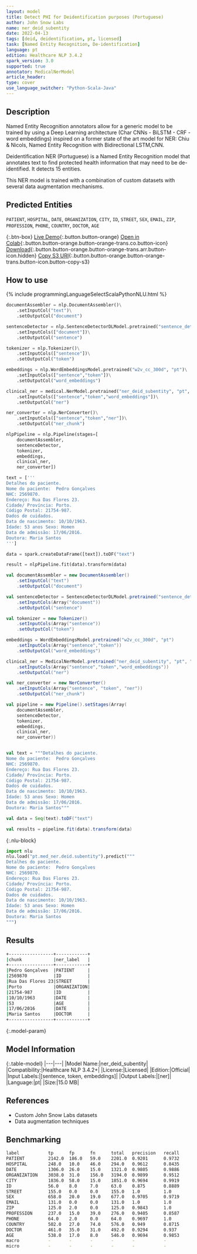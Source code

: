 ```yaml
---
layout: model
title: Detect PHI for Deidentification purposes (Portuguese)
author: John Snow Labs
name: ner_deid_subentity
date: 2022-04-13
tags: [deid, deidentification, pt, licensed]
task: [Named Entity Recognition, De-identification]
language: pt
edition: Healthcare NLP 3.4.2
spark_version: 3.0
supported: true
annotator: MedicalNerModel
article_header:
type: cover
use_language_switcher: "Python-Scala-Java"
---
```



## Description


Named Entity Recognition annotators allow for a generic model to be trained by using a Deep Learning architecture (Char CNNs - BiLSTM - CRF - word embeddings) inspired on a former state of the art model for NER: Chiu & Nicols, Named Entity Recognition with Bidirectional LSTM,CNN. 


Deidentification NER (Portuguese) is a Named Entity Recognition model that annotates text to find protected health information that may need to be de-identified. It detects 15 entities.


This NER model is trained with a combination of custom datasets with several data augmentation mechanisms.


## Predicted Entities


`PATIENT`, `HOSPITAL`, `DATE`, `ORGANIZATION`, `CITY`, `ID`, `STREET`, `SEX`, `EMAIL`, `ZIP`, `PROFESSION`, `PHONE`, `COUNTRY`, `DOCTOR`, `AGE`


{:.btn-box}
[Live Demo](https://demo.johnsnowlabs.com/healthcare/DEID_PHI_TEXT_MULTI/){:.button.button-orange}
[Open in Colab](https://colab.research.google.com/github/JohnSnowLabs/spark-nlp-workshop/blob/master/tutorials/streamlit_notebooks/healthcare/DEID_PHI_TEXT_MULTI.ipynb){:.button.button-orange.button-orange-trans.co.button-icon}
[Download](https://s3.amazonaws.com/auxdata.johnsnowlabs.com/clinical/models/ner_deid_subentity_pt_3.4.2_3.0_1649840643338.zip){:.button.button-orange.button-orange-trans.arr.button-icon.hidden}
[Copy S3 URI](s3://auxdata.johnsnowlabs.com/clinical/models/ner_deid_subentity_pt_3.4.2_3.0_1649840643338.zip){:.button.button-orange.button-orange-trans.button-icon.button-copy-s3}


## How to use






<div class="tabs-box" markdown="1">
{% include programmingLanguageSelectScalaPythonNLU.html %}

```python
documentAssembler = nlp.DocumentAssembler()\
    .setInputCol("text")\
    .setOutputCol("document")

sentenceDetector = nlp.SentenceDetectorDLModel.pretrained("sentence_detector_dl","xx")\
    .setInputCols(["document"])\
    .setOutputCol("sentence")

tokenizer = nlp.Tokenizer()\
    .setInputCols(["sentence"])\
    .setOutputCol("token")

embeddings = nlp.WordEmbeddingsModel.pretrained("w2v_cc_300d", "pt")\
    .setInputCols(["sentence","token"])\
    .setOutputCol("word_embeddings")

clinical_ner = medical.NerModel.pretrained("ner_deid_subentity", "pt", "clinical/models")\
    .setInputCols(["sentence","token","word_embeddings"])\
    .setOutputCol("ner")

ner_converter = nlp.NerConverter()\
    .setInputCols(["sentence","token","ner"])\
    .setOutputCol("ner_chunk")

nlpPipeline = nlp.Pipeline(stages=[
    documentAssembler,
    sentenceDetector,
    tokenizer,
    embeddings,
    clinical_ner,
    ner_converter])

text = ['''
Detalhes do paciente.
Nome do paciente:  Pedro Gonçalves
NHC: 2569870.
Endereço: Rua Das Flores 23.
Cidade/ Província: Porto.
Código Postal: 21754-987.
Dados de cuidados.
Data de nascimento: 10/10/1963.
Idade: 53 anos Sexo: Homen
Data de admissão: 17/06/2016.
Doutora: Maria Santos
''']

data = spark.createDataFrame([text]).toDF("text")

result = nlpPipeline.fit(data).transform(data)
```
```scala
val documentAssembler = new DocumentAssembler()
	.setInputCol("text")
	.setOutputCol("document")

val sentenceDetector = SentenceDetectorDLModel.pretrained("sentence_detector_dl","xx")
	.setInputCols(Array("document"))
	.setOutputCol("sentence")

val tokenizer = new Tokenizer()
	.setInputCols(Array("sentence"))
	.setOutputCol("token")

embeddings = WordEmbeddingsModel.pretrained("w2v_cc_300d", "pt")
	.setInputCols(Array("sentence","token"))
	.setOutputCol("word_embeddings")

clinical_ner = MedicalNerModel.pretrained("ner_deid_subentity", "pt", "clinical/models")
	.setInputCols(Array("sentence","token","word_embeddings"))
	.setOutputCol("ner")

val ner_converter = new NerConverter()
	.setInputCols(Array("sentence", "token", "ner"))
	.setOutputCol("ner_chunk")

val pipeline = new Pipeline().setStages(Array(
    documentAssembler, 
    sentenceDetector, 
    tokenizer, 
    embeddings, 
    clinical_ner, 
    ner_converter))


val text = """Detalhes do paciente.
Nome do paciente:  Pedro Gonçalves
NHC: 2569870.
Endereço: Rua Das Flores 23.
Cidade/ Província: Porto.
Código Postal: 21754-987.
Dados de cuidados.
Data de nascimento: 10/10/1963.
Idade: 53 anos Sexo: Homen
Data de admissão: 17/06/2016.
Doutora: Maria Santos"""

val data = Seq(text).toDF("text")

val results = pipeline.fit(data).transform(data)
```


{:.nlu-block}
```python
import nlu
nlu.load("pt.med_ner.deid.subentity").predict("""
Detalhes do paciente.
Nome do paciente:  Pedro Gonçalves
NHC: 2569870.
Endereço: Rua Das Flores 23.
Cidade/ Província: Porto.
Código Postal: 21754-987.
Dados de cuidados.
Data de nascimento: 10/10/1963.
Idade: 53 anos Sexo: Homen
Data de admissão: 17/06/2016.
Doutora: Maria Santos
""")
```

</div>


## Results


```bash
+-----------------+------------+
|chunk            |ner_label   |
+-----------------+------------+
|Pedro Gonçalves  |PATIENT     |
|2569870          |ID          |
|Rua Das Flores 23|STREET      |
|Porto            |ORGANIZATION|
|21754-987        |ID          |
|10/10/1963       |DATE        |
|53               |AGE         |
|17/06/2016       |DATE        |
|Maria Santos     |DOCTOR      |
+-----------------+------------+
```


{:.model-param}
## Model Information


{:.table-model}
|---|---|
|Model Name:|ner_deid_subentity|
|Compatibility:|Healthcare NLP 3.4.2+|
|License:|Licensed|
|Edition:|Official|
|Input Labels:|[sentence, token, embeddings]|
|Output Labels:|[ner]|
|Language:|pt|
|Size:|15.0 MB|


## References


- Custom John Snow Labs datasets
- Data augmentation techniques


## Benchmarking


```bash
label      		tp     	fp     	fn   	total  	precision  	recall      f1
PATIENT  		2142.0  186.0   59.0  	2201.0 	0.9201  	0.9732  	0.9459
HOSPITAL   		248.0   10.0   	46.0   	294.0   0.9612  	0.8435  	0.8986
DATE  			1306.0	26.0   	15.0  	1321.0  0.9805  	0.9886  	0.9845
ORGANIZATION	3038.0	31.0  	156.0  	3194.0  0.9899  	0.9512  	0.9701
CITY  			1836.0	58.0   	15.0  	1851.0  0.9694  	0.9919  	0.9805
ID    			56.0    8.0    	7.0    	63.0	0.875  		0.8889  	0.8819
STREET   		155.0	0.0    	0.0   	155.0	1.0     	1.0     	1.0
SEX   			658.0   20.0   	19.0   	677.0	0.9705  	0.9719  	0.9712
EMAIL   		131.0	0.0    	0.0   	131.0	1.0     	1.0     	1.0
ZIP   			125.0	2.0    	0.0   	125.0	0.9843     	1.0  		0.9921
PROFESSION   	237.0   15.0   	39.0   	276.0	0.9405  	0.8587  	0.8977
PHONE    		64.0    2.0    	0.0    	64.0	0.9697     	1.0  		0.9846
COUNTRY   		502.0   27.0   	74.0   	576.0	0.949  		0.8715  	0.9086
DOCTOR   		461.0   35.0   	31.0   	492.0	0.9294   	0.937  		0.9332
AGE   			538.0   17.0    8.0   	546.0	0.9694  	0.9853  	0.9773
macro      		-       -      	-       -      	-       	-  			0.9551
micro      		-       -      	-       -      	-       	-  			0.9619
```
